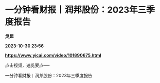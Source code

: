 # 一分钟看财报丨润邦股份：2023年三季度报告
**灵犀**

**2023-10-30 23:56**

**https://www.yicai.com/video/101890675.html**

点击视频，速览要点──

一分钟看财报丨润邦股份：2023年三季度报告
